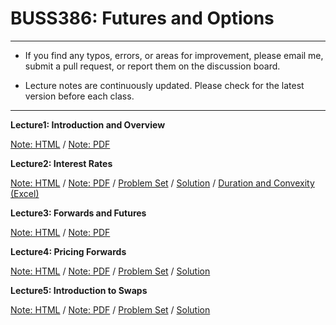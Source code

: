 # BUSS386: Futures and Options

---

- If you find any typos, errors, or areas for improvement, please email me, submit a pull request, or report them on the discussion board.

- Lecture notes are continuously updated. Please check for the latest version before each class.

---


**Lecture1: Introduction and Overview**

[Note: HTML](https://raw.githack.com/chung-jiwoong/BUSS386-Slides/refs/heads/main/chapter_intro/chapter_intro.html) / 
[Note: PDF](https://github.com/chung-jiwoong/BUSS386-Slides/blob/main/chapter_intro/chapter_intro.pdf)
    
    
**Lecture2: Interest Rates**

[Note: HTML](https://raw.githack.com/chung-jiwoong/BUSS386-Slides/refs/heads/main/chapter_interest/chapter_interest.html) / 
[Note: PDF](https://github.com/chung-jiwoong/BUSS386-Slides/blob/main/chapter_interest/chapter_interest.pdf) / 
[Problem Set](https://raw.githack.com/chung-jiwoong/BUSS386-Slides/refs/heads/main/chapter_interest/problem_interest.html) / 
[Solution](https://raw.githack.com/chung-jiwoong/BUSS386-Slides/refs/heads/main/chapter_interest/solution_interest.html) / 
[Duration and Convexity (Excel)](https://github.com/chung-jiwoong/BUSS386-Slides/blob/main/chapter_intro/data/Duration_Convexity2.xlsx)


**Lecture3: Forwards and Futures**

[Note: HTML](https://raw.githack.com/chung-jiwoong/BUSS386-Slides/refs/heads/main/chapter_forwards/chapter_forwards.html) / 
[Note: PDF](https://github.com/chung-jiwoong/BUSS386-Slides/blob/main/chapter_forwards/chapter_forwards.pdf) 


**Lecture4: Pricing Forwards**

[Note: HTML](https://raw.githack.com/chung-jiwoong/BUSS386-Slides/refs/heads/main/chapter_pricing_forwards/chapter_pricing_forwards.html) / 
[Note: PDF](https://github.com/chung-jiwoong/BUSS386-Slides/blob/main/chapter_pricing_forwards/chapter_pricing_forwards.pdf) / 
[Problem Set](https://raw.githack.com/chung-jiwoong/BUSS386-Slides/refs/heads/main/chapter_pricing_forwards/problem_pricing_forwards.html) / 
[Solution](https://raw.githack.com/chung-jiwoong/BUSS386-Slides/refs/heads/main/chapter_pricing_forwards/solution_pricing_forwards.html)



**Lecture5: Introduction to Swaps**

[Note: HTML](https://raw.githack.com/chung-jiwoong/BUSS386-Slides/refs/heads/main/chapter_swap/chapter_swap.html) / 
[Note: PDF](https://github.com/chung-jiwoong/BUSS386-Slides/blob/main/chapter_swap/chapter_swap.pdf) / 
[Problem Set](https://raw.githack.com/chung-jiwoong/BUSS386-Slides/refs/heads/main/chapter_swap/problem_swap.html) / 
[Solution](https://raw.githack.com/chung-jiwoong/BUSS386-Slides/refs/heads/main/chapter_swap/solution_swap.html)



